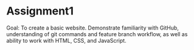 # Assignment1
Goal: To create a basic website. Demonstrate familiarity with GitHub, understanding of git commands and feature branch workflow, as well as ability to work with HTML, CSS, and JavaScript.
